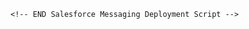 <!DOCTYPE html>
<html lang="en">
<head>
    <meta charset="UTF-8" />
    <meta name="viewport" content="width=device-width, initial-scale=1.0" />
    <title>Salesforce Agent Test11</title>
</head>
<body>
    <script type='text/javascript'>
	function initEmbeddedMessaging() {
		try {
			embeddedservice_bootstrap.settings.language = 'en_US'; // For example, enter 'en' or 'en-US'

			embeddedservice_bootstrap.init(
				'00DgK000004EU3y',
				'Matching_Candidates',
				'https://orgfarm-668524c287-dev-ed.develop.my.site.com/ESWMatchingCandidates1755258613638',
				{
					scrt2URL: 'https://orgfarm-668524c287-dev-ed.develop.my.salesforce-scrt.com'
				}
			);
		} catch (err) {
			console.error('Error loading Embedded Messaging: ', err);
		}
	};
</script>
<script type='text/javascript' src='https://orgfarm-668524c287-dev-ed.develop.my.site.com/ESWMatchingCandidates1755258613638/assets/js/bootstrap.min.js' onload='initEmbeddedMessaging()'></script>



    <!-- END Salesforce Messaging Deployment Script -->

</body>
</html>
